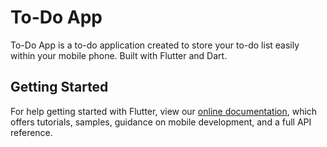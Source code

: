 # To-Do App

To-Do App is a to-do application created to store your to-do list easily within your mobile phone.
Built with Flutter and Dart.

## Getting Started

For help getting started with Flutter, view our
[online documentation](https://flutter.dev/docs), which offers tutorials,
samples, guidance on mobile development, and a full API reference.
